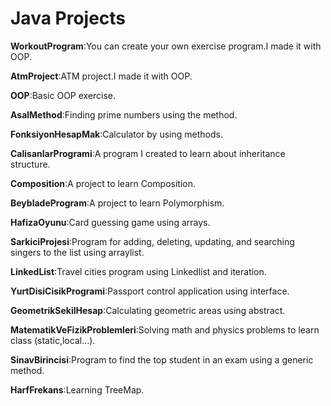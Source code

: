 <h1>Java Projects </h1>


**WorkoutProgram**:You can create your own exercise program.I made it with OOP.

**AtmProject**:ATM project.I made it with OOP.

**OOP**:Basic OOP exercise.

**AsalMethod**:Finding prime numbers using the method.

**FonksiyonHesapMak**:Calculator by using methods.

**CalisanlarProgrami**:A program I created to learn about inheritance structure.

**Composition**:A project to learn Composition.

**BeybladeProgram**:A project to learn Polymorphism.

**HafizaOyunu**:Card guessing game using arrays.

**SarkiciProjesi**:Program for adding, deleting, updating, and searching singers to the list using arraylist.

**LinkedList**:Travel cities program using Linkedlist and iteration.

**YurtDisiCisikProgrami**:Passport control application using interface.

**GeometrikSekilHesap**:Calculating geometric areas using abstract.

**MatematikVeFizikProblemleri**:Solving math and physics problems to learn class (static,local...).

**SinavBirincisi**:Program to find the top student in an exam using a generic method.

**HarfFrekans**:Learning TreeMap.
